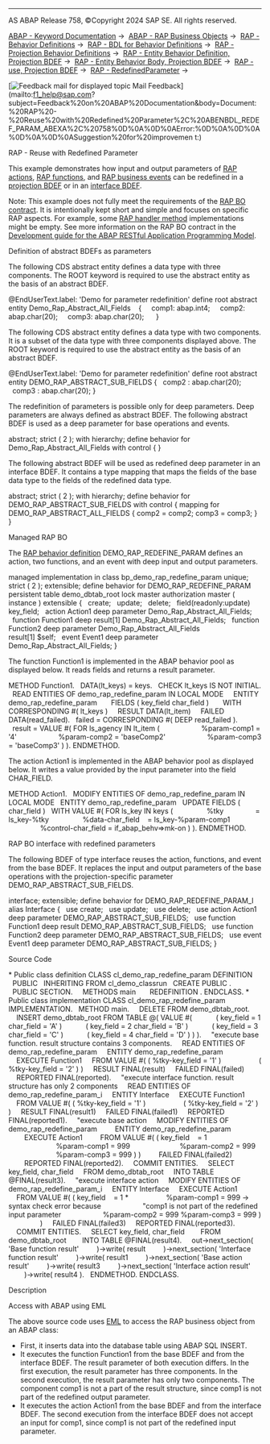   

* * *

AS ABAP Release 758, ©Copyright 2024 SAP SE. All rights reserved.

[ABAP - Keyword Documentation](javascript:call_link\('abenabap.htm'\)) →  [ABAP - RAP Business Objects](javascript:call_link\('abenabap_rap.htm'\)) →  [RAP - Behavior Definitions](javascript:call_link\('abencds_bdef.htm'\)) →  [RAP - BDL for Behavior Definitions](javascript:call_link\('abenbdl.htm'\)) →  [RAP - Projection Behavior Definitions](javascript:call_link\('abenbdl_projection_bo.htm'\)) →  [RAP - Entity Behavior Definition, Projection BDEF](javascript:call_link\('abenbdl_define_beh_projection.htm'\)) →  [RAP - Entity Behavior Body, Projection BDEF](javascript:call_link\('abenbdl_body_projection.htm'\)) →  [RAP - use, Projection BDEF](javascript:call_link\('abenbdl_use_projection.htm'\)) →  [RAP - RedefinedParameter](javascript:call_link\('abenbdl_redefine_param.htm'\)) → 

 [![](Mail.gif?object=Mail.gif "Feedback mail for displayed topic") Mail Feedback](mailto:f1_help@sap.com?subject=Feedback%20on%20ABAP%20Documentation&body=Document:%20RAP%20-%20Reuse%20with%20Redefined%20Parameter%2C%20ABENBDL_REDEF_PARAM_ABEXA%2C%20758%0D%0A%0D%0AError:%0D%0A%0D%0A%0D%0A%0D%0ASuggestion%20for%20improvemen
t:)

RAP - Reuse with Redefined Parameter

This example demonstrates how input and output parameters of [RAP actions](javascript:call_link\('abenrap_action_glosry.htm'\) "Glossary Entry"), [RAP functions](javascript:call_link\('abenrap_function_glosry.htm'\) "Glossary Entry"), and [RAP business events](javascript:call_link\('abenrap_entity_event_glosry.htm'\) "Glossary Entry") can be redefined in a [projection BDEF](javascript:call_link\('abencds_proj_bdef_glosry.htm'\) "Glossary Entry") or in an [interface BDEF](javascript:call_link\('abencds_interface_bdef_glosry.htm'\) "Glossary Entry").

Note: This example does not fully meet the requirements of the [RAP BO contract](javascript:call_link\('abenrap_bo_contract_glosry.htm'\) "Glossary Entry"). It is intentionally kept short and simple and focuses on specific RAP aspects. For example, some [RAP handler method](javascript:call_link\('abenabp_handler_method_glosry.htm'\) "Glossary Entry") implementations might be empty. See more information on the RAP BO contract in the [Development guide for the ABAP RESTful Application Programming Model](https://help.sap.com/docs/ABAP_Cloud/f055b8bf582d4f34b91da667bc1fcce6/3a402c5cf6a74bc1a1de080b2a7c6978?version=sap_cross_product_abap).

Definition of abstract BDEFs as parameters

The following CDS abstract entity defines a data type with three components. The ROOT keyword is required to use the abstract entity as the basis of an abstract BDEF.

@EndUserText.label: 'Demo for parameter redefinition'
define root abstract entity Demo\_Rap\_Abstract\_All\_Fields
  
{
    comp1: abap.int4;
    comp2: abap.char(20);
    comp3: abap.char(20);
    
}

The following CDS abstract entity defines a data type with two components. It is a subset of the data type with three components displayed above. The ROOT keyword is required to use the abstract entity as the basis of an abstract BDEF.

@EndUserText.label: 'Demo for parameter redefinition'
define root abstract entity DEMO\_RAP\_ABSTRACT\_SUB\_FIELDS
{
  comp2 : abap.char(20);
  comp3 : abap.char(20);
}

The redefinition of parameters is possible only for deep parameters. Deep parameters are always defined as abstract BDEF. The following abstract BDEF is used as a deep parameter for base operations and events.

abstract;
strict ( 2 );
with hierarchy;
define behavior for Demo\_Rap\_Abstract\_All\_Fields
with control
{
}

The following abstract BDEF will be used as redefined deep parameter in an interface BDEF. It contains a type mapping that maps the fields of the base data type to the fields of the redefined data type.

abstract;
strict ( 2 );
with hierarchy;
define behavior for DEMO\_RAP\_ABSTRACT\_SUB\_FIELDS
with control
{
mapping for DEMO\_RAP\_ABSTRACT\_ALL\_FIELDS
{
comp2 = comp2;
comp3 = comp3;
}
}

Managed RAP BO

The [RAP behavior definition](javascript:call_link\('abencds_behavior_definition_glosry.htm'\) "Glossary Entry") DEMO\_RAP\_REDEFINE\_PARAM defines an action, two functions, and an event with deep input and output parameters.

managed implementation in class bp\_demo\_rap\_redefine\_param unique;
strict ( 2 );
extensible;
define behavior for DEMO\_RAP\_REDEFINE\_PARAM
persistent table demo\_dbtab\_root
lock master
authorization master ( instance )
extensible
{
  create;
  update;
  delete;
  field(readonly:update) key\_field;
  action Action1 deep parameter Demo\_Rap\_Abstract\_All\_Fields;
  function Function1 deep result\[1\] Demo\_Rap\_Abstract\_All\_Fields;
  function Function2 deep parameter Demo\_Rap\_Abstract\_All\_Fields
                     result\[1\] $self;
  event Event1 deep parameter Demo\_Rap\_Abstract\_All\_Fields;
}

The function Function1 is implemented in the ABAP behavior pool as displayed below. It reads fields and returns a result parameter.

METHOD Function1.
  DATA(lt\_keys) = keys.
  CHECK lt\_keys IS NOT INITIAL.
  READ ENTITIES OF demo\_rap\_redefine\_param IN LOCAL MODE
    ENTITY demo\_rap\_redefine\_param
      FIELDS ( key\_field char\_field )
      WITH CORRESPONDING #( lt\_keys )
    RESULT DATA(lt\_item)
    FAILED DATA(read\_failed).
  failed = CORRESPONDING #( DEEP read\_failed ).
  result = VALUE #( FOR ls\_agency IN lt\_item (
                    %param-comp1 = '4'
                    %param-comp2 = 'baseComp2'
                    %param-comp3 = 'baseComp3' ) ).
ENDMETHOD.

The action Action1 is implemented in the ABAP behavior pool as displayed below. It writes a value provided by the input parameter into the field CHAR\_FIELD.

METHOD Action1.
  MODIFY ENTITIES OF demo\_rap\_redefine\_param IN LOCAL MODE
  ENTITY demo\_rap\_redefine\_param
  UPDATE FIELDS ( char\_field )
  WITH VALUE #( FOR ls\_key IN keys (
                %tky                = ls\_key-%tky
                %data-char\_field    = ls\_key-%param-comp1
                %control-char\_field = if\_abap\_behv=>mk-on ) ).
ENDMETHOD.

RAP BO interface with redefined parameters

The following BDEF of type interface reuses the action, functions, and event from the base BDEF. It replaces the input and output parameters of the base operations with the projection-specific parameter DEMO\_RAP\_ABSTRACT\_SUB\_FIELDS.

interface;
extensible;
define behavior for DEMO\_RAP\_REDEFINE\_PARAM\_I alias Interface
{
  use create;
  use update;
  use delete;
  use action Action1 deep parameter DEMO\_RAP\_ABSTRACT\_SUB\_FIELDS;
  use function Function1 deep result DEMO\_RAP\_ABSTRACT\_SUB\_FIELDS;
  use function Function2 deep parameter DEMO\_RAP\_ABSTRACT\_SUB\_FIELDS;
  use event Event1 deep parameter DEMO\_RAP\_ABSTRACT\_SUB\_FIELDS;
}

Source Code   

\* Public class definition
CLASS cl\_demo\_rap\_redefine\_param DEFINITION
  PUBLIC
  INHERITING FROM cl\_demo\_classrun
  CREATE PUBLIC .
  PUBLIC SECTION.
    METHODS main
      REDEFINITION .
ENDCLASS.
\* Public class implementation
CLASS cl\_demo\_rap\_redefine\_param IMPLEMENTATION.
  METHOD main.
    DELETE FROM demo\_dbtab\_root.
    INSERT demo\_dbtab\_root FROM TABLE @( VALUE #(
           ( key\_field = 1 char\_field = 'A' )
           ( key\_field = 2 char\_field = 'B' )
           ( key\_field = 3 char\_field = 'C' )
           ( key\_field = 4 char\_field = 'D' ) ) ).
    "execute base function. result structure contains 3 components.
    READ ENTITIES OF demo\_rap\_redefine\_param
    ENTITY demo\_rap\_redefine\_param
    EXECUTE Function1
    FROM VALUE #( ( %tky-key\_field = '1' )
                  ( %tky-key\_field = '2' ) )
    RESULT FINAL(result)
    FAILED FINAL(failed)
    REPORTED FINAL(reported).
    "execute interface function. result structure has only 2 components
    READ ENTITIES OF demo\_rap\_redefine\_param\_i
    ENTITY Interface
    EXECUTE Function1
    FROM VALUE #( ( %tky-key\_field = '1' )
                  ( %tky-key\_field = '2' ) )
    RESULT FINAL(result1)
    FAILED FINAL(failed1)
    REPORTED FINAL(reported1).
    "execute base action
    MODIFY ENTITIES OF demo\_rap\_redefine\_param
        ENTITY demo\_rap\_redefine\_param
        EXECUTE Action1
        FROM VALUE #( ( key\_field    = 1
                        %param-comp1 = 999
                        %param-comp2 = 999
                        %param-comp3 = 999 ) )
        FAILED FINAL(failed2)
        REPORTED FINAL(reported2).
    COMMIT ENTITIES.
    SELECT key\_field, char\_field
    FROM demo\_dbtab\_root
    INTO TABLE @FINAL(result3).
    "execute interface action
    MODIFY ENTITIES OF demo\_rap\_redefine\_param\_i
    ENTITY Interface
    EXECUTE Action1
    FROM VALUE #( ( key\_field    = 1
\*                   %param-comp1 = 999 -> syntax check error because
                    "comp1 is not part of the redefined input parameter
                    %param-comp2 = 999 %param-comp3 = 999 )
                )
    FAILED FINAL(failed3)
    REPORTED FINAL(reported3).
    COMMIT ENTITIES.
    SELECT key\_field, char\_field
       FROM demo\_dbtab\_root
       INTO TABLE @FINAL(result4).
    out->next\_section( 'Base function result'
        )->write( result
        )->next\_section( 'Interface function result'
        )->write( result1
        )->next\_section( 'Base action result'
        )->write( result3
        )->next\_section( 'Interface action result'
        )->write( result4 ).
  ENDMETHOD.
ENDCLASS.

Description   

Access with ABAP using EML

The above source code uses [EML](javascript:call_link\('abeneml_glosry.htm'\) "Glossary Entry") to access the RAP business object from an ABAP class:

-   First, it inserts data into the database table using ABAP SQL INSERT.
-   It executes the function Function1 from the base BDEF and from the interface BDEF. The result parameter of both execution differs. In the first execution, the result parameter has three components. In the second execution, the result parameter has only two components. The component comp1 is not a part of the result structure, since comp1 is not part of the redefined output parameter.
-   It executes the action Action1 from the base BDEF and from the interface BDEF. The second execution from the interface BDEF does not accept an input for comp1, since comp1 is not part of the redefined input parameter.